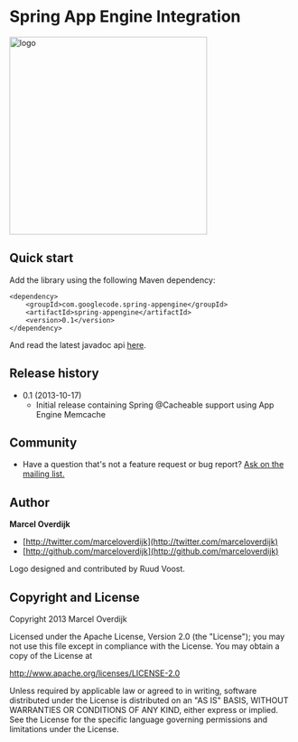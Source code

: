 # Spring App Engine Integration

<img src="https://raw.github.com/marceloverdijk/spring-appengine/master/media/logos/logo.jpg" alt="logo" width="350" />

## Quick start

Add the library using the following Maven dependency:

    <dependency>
        <groupId>com.googlecode.spring-appengine</groupId>
        <artifactId>spring-appengine</artifactId>
        <version>0.1</version>
    </dependency>

And read the latest javadoc api [here](http://marceloverdijk.github.io/spring-appengine/docs/0.1/javadoc-api).

## Release history

* 0.1 (2013-10-17)
    * Initial release containing Spring @Cacheable support using App Engine Memcache

## Community

* Have a question that's not a feature request or bug report? [Ask on the mailing list.](http://groups.google.com/group/spring-appengine)

## Author

**Marcel Overdijk**

+ [http://twitter.com/marceloverdijk](http://twitter.com/marceloverdijk)
+ [http://github.com/marceloverdijk](http://github.com/marceloverdijk)

Logo designed and contributed by Ruud Voost.

## Copyright and License

Copyright 2013 Marcel Overdijk

Licensed under the Apache License, Version 2.0 (the "License");
you may not use this file except in compliance with the License.
You may obtain a copy of the License at

   http://www.apache.org/licenses/LICENSE-2.0

Unless required by applicable law or agreed to in writing, software
distributed under the License is distributed on an "AS IS" BASIS,
WITHOUT WARRANTIES OR CONDITIONS OF ANY KIND, either express or implied.
See the License for the specific language governing permissions and
limitations under the License.
